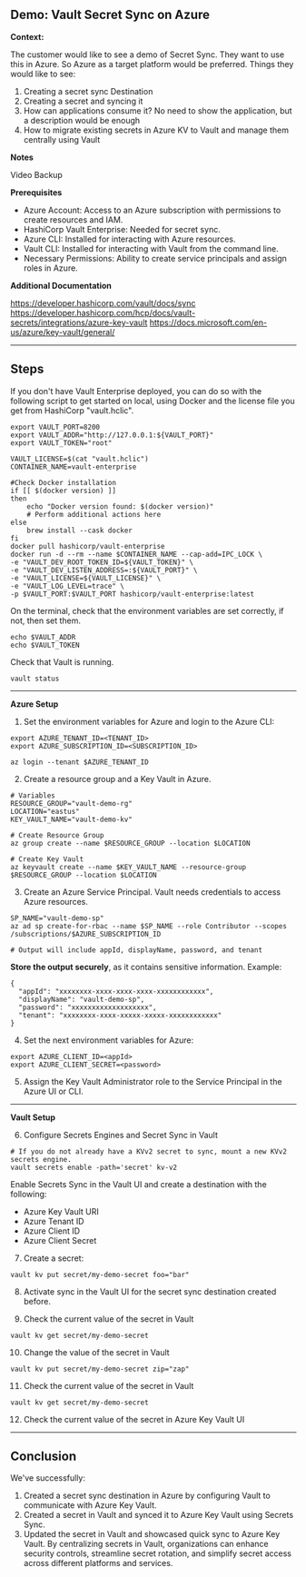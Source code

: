 ## Demo: Vault Secret Sync on Azure

**Context:**

The customer would like to see a demo of Secret Sync. They want to use this in Azure. So Azure as a target platform would be preferred. Things they would like to see:

1. Creating a secret sync Destination
2. Creating a secret and syncing it
3. How can applications consume it? No need to show the application, but a description would be enough
4. How to migrate existing secrets in Azure KV to Vault and manage them centrally using Vault

**Notes**

Video Backup

**Prerequisites**
- Azure Account: Access to an Azure subscription with permissions to create resources and IAM.
- HashiCorp Vault Enterprise: Needed for secret sync.
- Azure CLI: Installed for interacting with Azure resources.
- Vault CLI: Installed for interacting with Vault from the command line.
- Necessary Permissions: Ability to create service principals and assign roles in Azure.

**Additional Documentation**

https://developer.hashicorp.com/vault/docs/sync
https://developer.hashicorp.com/hcp/docs/vault-secrets/integrations/azure-key-vault
https://docs.microsoft.com/en-us/azure/key-vault/general/

---
## Steps

If you don't have Vault Enterprise deployed, you can do so with the following script to get started on local, using Docker and the license file you get from HashiCorp "vault.hclic".
```
export VAULT_PORT=8200
export VAULT_ADDR="http://127.0.0.1:${VAULT_PORT}"
export VAULT_TOKEN="root"

VAULT_LICENSE=$(cat "vault.hclic")
CONTAINER_NAME=vault-enterprise

#Check Docker installation
if [[ $(docker version) ]]
then
    echo "Docker version found: $(docker version)"
    # Perform additional actions here
else
    brew install --cask docker
fi
docker pull hashicorp/vault-enterprise
docker run -d --rm --name $CONTAINER_NAME --cap-add=IPC_LOCK \
-e "VAULT_DEV_ROOT_TOKEN_ID=${VAULT_TOKEN}" \
-e "VAULT_DEV_LISTEN_ADDRESS=:${VAULT_PORT}" \
-e "VAULT_LICENSE=${VAULT_LICENSE}" \
-e "VAULT_LOG_LEVEL=trace" \
-p $VAULT_PORT:$VAULT_PORT hashicorp/vault-enterprise:latest
```
On the terminal, check that the environment variables are set correctly, if not, then set them.
```
echo $VAULT_ADDR
echo $VAULT_TOKEN
```

Check that Vault is running.
```
vault status
```

---
**Azure Setup**

1. Set the environment variables for Azure and login to the Azure CLI:  
```
export AZURE_TENANT_ID=<TENANT_ID>
export AZURE_SUBSCRIPTION_ID=<SUBSCRIPTION_ID>

az login --tenant $AZURE_TENANT_ID
```
2. Create a resource group and a Key Vault in Azure.
```
# Variables
RESOURCE_GROUP="vault-demo-rg"
LOCATION="eastus"
KEY_VAULT_NAME="vault-demo-kv"

# Create Resource Group
az group create --name $RESOURCE_GROUP --location $LOCATION

# Create Key Vault
az keyvault create --name $KEY_VAULT_NAME --resource-group $RESOURCE_GROUP --location $LOCATION
```

3. Create an Azure Service Principal. Vault needs credentials to access Azure resources.
```
SP_NAME="vault-demo-sp"
az ad sp create-for-rbac --name $SP_NAME --role Contributor --scopes /subscriptions/$AZURE_SUBSCRIPTION_ID

# Output will include appId, displayName, password, and tenant
```
**Store the output securely**, as it contains sensitive information. Example:  
```
{
  "appId": "xxxxxxxx-xxxx-xxxx-xxxx-xxxxxxxxxxxx",
  "displayName": "vault-demo-sp",
  "password": "xxxxxxxxxxxxxxxxxxx",
  "tenant": "xxxxxxxx-xxxx-xxxxx-xxxxx-xxxxxxxxxxxx"
}
```

4. Set the next environment variables for Azure:  
```
export AZURE_CLIENT_ID=<appId>
export AZURE_CLIENT_SECRET=<password>
```

5. Assign the Key Vault Administrator role to the Service Principal in the Azure UI or CLI.

---    
**Vault Setup**

6. Configure Secrets Engines and Secret Sync in Vault
```
# If you do not already have a KVv2 secret to sync, mount a new KVv2 secrets engine.
vault secrets enable -path='secret' kv-v2
```
Enable Secrets Sync in the Vault UI and create a destination with the following:
- Azure Key Vault URI
- Azure Tenant ID
- Azure Client ID
- Azure Client Secret

7. Create a secret:  
```
vault kv put secret/my-demo-secret foo="bar"
```
8. Activate sync in the Vault UI for the secret sync destination created before.

9. Check the current value of the secret in Vault
```
vault kv get secret/my-demo-secret
```
10. Change the value of the secret in Vault
```
vault kv put secret/my-demo-secret zip="zap"
```
11. Check the current value of the secret in Vault
```
vault kv get secret/my-demo-secret
```
12. Check the current value of the secret in Azure Key Vault UI

---
## Conclusion
We've successfully:
1. Created a secret sync destination in Azure by configuring Vault to communicate with Azure Key Vault.
2. Created a secret in Vault and synced it to Azure Key Vault using Secrets Sync.
3. Updated the secret in Vault and showcased quick sync to Azure Key Vault.
By centralizing secrets in Vault, organizations can enhance security controls, streamline secret rotation, and simplify secret access across different platforms and services.
